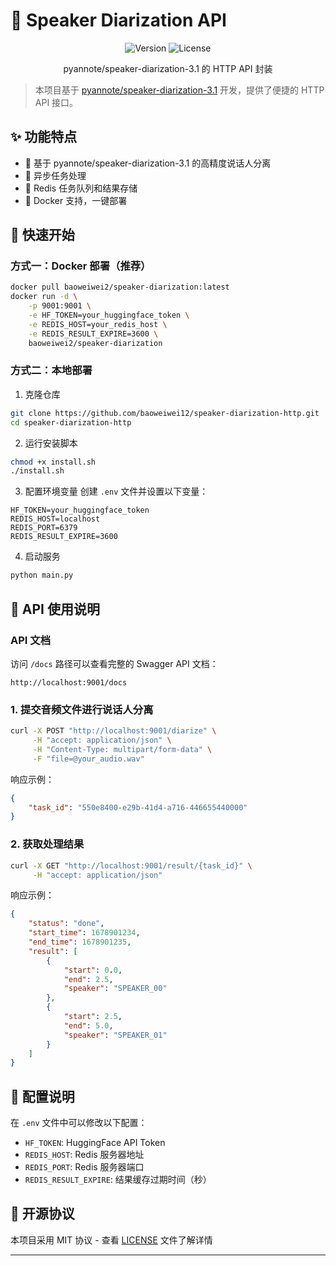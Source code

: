 # 🎤 Speaker Diarization API

<div align="center">

![Version](https://img.shields.io/badge/version-1.0.0-blue.svg)
![License](https://img.shields.io/badge/license-MIT-green.svg)

pyannote/speaker-diarization-3.1 的 HTTP API 封装

</div>

> 本项目基于 [pyannote/speaker-diarization-3.1](https://huggingface.co/pyannote/speaker-diarization-3.1) 开发，提供了便捷的 HTTP API 接口。

## ✨ 功能特点

- 🎯 基于 pyannote/speaker-diarization-3.1 的高精度说话人分离
- 🔄 异步任务处理
- 💾 Redis 任务队列和结果存储
- 🐳 Docker 支持，一键部署

## 🚀 快速开始

### 方式一：Docker 部署（推荐）

```bash
docker pull baoweiwei2/speaker-diarization:latest
docker run -d \
    -p 9001:9001 \
    -e HF_TOKEN=your_huggingface_token \
    -e REDIS_HOST=your_redis_host \
    -e REDIS_RESULT_EXPIRE=3600 \
    baoweiwei2/speaker-diarization
```

### 方式二：本地部署

1. 克隆仓库
```bash
git clone https://github.com/baoweiwei12/speaker-diarization-http.git
cd speaker-diarization-http
```

2. 运行安装脚本
```bash
chmod +x install.sh
./install.sh
```

3. 配置环境变量
创建 `.env` 文件并设置以下变量：
```env
HF_TOKEN=your_huggingface_token
REDIS_HOST=localhost
REDIS_PORT=6379
REDIS_RESULT_EXPIRE=3600
```

4. 启动服务
```bash
python main.py
```

## 📝 API 使用说明

### API 文档

访问 `/docs` 路径可以查看完整的 Swagger API 文档：
```
http://localhost:9001/docs
```

### 1. 提交音频文件进行说话人分离

```bash
curl -X POST "http://localhost:9001/diarize" \
     -H "accept: application/json" \
     -H "Content-Type: multipart/form-data" \
     -F "file=@your_audio.wav"
```

响应示例：
```json
{
    "task_id": "550e8400-e29b-41d4-a716-446655440000"
}
```

### 2. 获取处理结果

```bash
curl -X GET "http://localhost:9001/result/{task_id}" \
     -H "accept: application/json"
```

响应示例：
```json
{
    "status": "done",
    "start_time": 1678901234,
    "end_time": 1678901235,
    "result": [
        {
            "start": 0.0,
            "end": 2.5,
            "speaker": "SPEAKER_00"
        },
        {
            "start": 2.5,
            "end": 5.0,
            "speaker": "SPEAKER_01"
        }
    ]
}
```

## 🔧 配置说明

在 `.env` 文件中可以修改以下配置：

- `HF_TOKEN`: HuggingFace API Token
- `REDIS_HOST`: Redis 服务器地址
- `REDIS_PORT`: Redis 服务器端口
- `REDIS_RESULT_EXPIRE`: 结果缓存过期时间（秒）

## 📄 开源协议

本项目采用 MIT 协议 - 查看 [LICENSE](LICENSE) 文件了解详情

---

